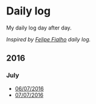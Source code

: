 # Daily log

My daily log day after day.   

*Inspired by [Felipe Fialho](https://github.com/lfeh/dailylog) daily log.*

## 2016

### July

- [06/07/2016](/log/2016/2016-07-06.md)
- [07/07/2016](/log/2016/2016-07-07.md)
